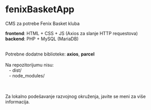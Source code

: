 # fenixBasketApp
CMS za potrebe Fenix Basket kluba

<b>frontend</b>: HTML + CSS + JS (Axios za slanje HTTP requestova)<br>
<b>backend</b>: PHP + MySQL (MariaDB)
  
<br>
Potrebne dodatne biblioteke: <b>axios</b>, <b>parcel</b>
<br>
<br>
Na repozitorijumu nisu:<br>
&nbsp&nbsp&nbsp- dist/<br>
&nbsp&nbsp&nbsp- node_modules/
<br><br><br>

Za lokalno podešavanje razvojnog okruženja, javite se meni za više informacija.
